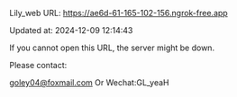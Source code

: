Lily_web URL: https://ae6d-61-165-102-156.ngrok-free.app

Updated at: 2024-12-09 12:14:43

If you cannot open this URL, the server might be down.

Please contact: 

goley04@foxmail.com Or Wechat:GL_yeaH